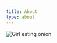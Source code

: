 ```yaml
---
title: About
type: about
---
```


![Girl eating onion](https://media.giphy.com/media/v1.Y2lkPTc5MGI3NjExZnV1MW9pa3Z3ZHpwOHpnNmxjN3JwNmtoemt3d2wyNDNtZXNzMXU5MSZlcD12MV9pbnRlcm5hbF9naWZfYnlfaWQmY3Q9Zw/zRlOz8XKLe7qo/giphy-downsized-large.gif)
